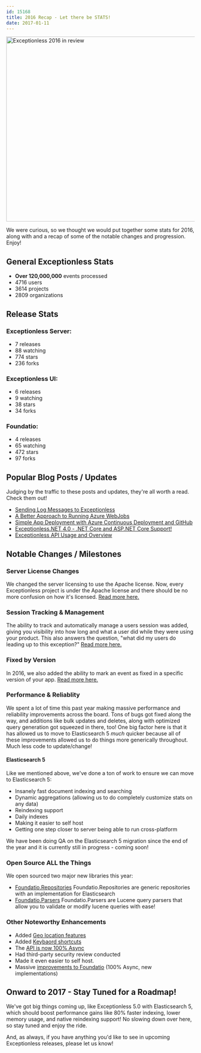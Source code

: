 ```yaml
---
id: 15168
title: 2016 Recap - Let there be STATS!
date: 2017-01-11
---
```

[<img loading="lazy" class="aligncenter wp-image-15174 size-large" src="/assets/img/news/2016-in-review-1024x538.jpg" alt="Exceptionless 2016 in review" width="940" height="494" data-id="15174" srcset="/assets/2016-in-review-1024x538.jpg 1024w, /assets/2016-in-review-300x158.jpg 300w, /assets/2016-in-review-768x403.jpg 768w, /assets/2016-in-review.jpg 1200w" sizes="(max-width: 940px) 100vw, 940px" />](/2016-recap-let-stats/)

We were curious, so we thought we would put together some stats for 2016, along with and a recap of some of the notable changes and progression. Enjoy!

## General Exceptionless Stats

* **Over 120,000,000** events processed
* 4716 users
* 3614 projects
* 2809 organizations

<!--more-->

## Release Stats

### Exceptionless Server:

* 7 releases
* 88 watching
* 774 stars
* 236 forks

### Exceptionless UI:

* 6 releases
* 9 watching
* 38 stars
* 34 forks

### Foundatio:

* 4 releases
* 65 watching
* 472 stars
* 97 forks

## Popular Blog Posts / Updates

Judging by the traffic to these posts and updates, they're all worth a read. Check them out!

* [Sending Log Messages to Exceptionless](/sending-log-messages-to-exceptionless/)
* [A Better Approach to Running Azure WebJobs](/better-approach-running-azure-webjobs/)
* [Simple App Deployment with Azure Continuous Deployment and GitHub](/simple-app-deployment-azure-continuous-deployment-github/)
* [Exceptionless.NET 4.0 - .NET Core and ASP.NET Core Support!](/exceptionless-4-0-net-core-asp-net-core-support/)
* [Exceptionless API Usage and Overview](/exceptionless-api-usage-and-overview/)

## Notable Changes / Milestones

### Server License Changes

We changed the server licensing to use the Apache license. Now, every Exceptionless project is under the Apache license and there should be no more confusion on how it's licensed. [Read more here.](/new-releases-for-all-the-codes-exceptionless-3-2/)

### Session Tracking & Management

The ability to track and automatically manage a users session was added, giving you visibility into how long and what a user did while they were using your product. This also answers the question, "what did my users do leading up to this exception?" [Read more here.](/track-view-user-session-data-exceptionless/)

### Fixed by Version

In 2016, we also added the ability to mark an event as fixed in a specific version of your app. [Read more here.](/set-application-version-for-improved-regression-notifications-and-stacking/)

### Performance & Reliablity

We spent a lot of time this past year making massive performance and reliability improvements across the board. Tons of bugs got fixed along the way, and additions like bulk updates and deletes, along with optimized query generation got squeezed in there, too! One big factor here is that it has allowed us to move to Elasticsearch 5 _much_ quicker because all of these improvements allowed us to do things more generically throughout. Much less code to update/change!

#### Elasticsearch 5

Like we mentioned above, we've done a ton of work to ensure we can move to Elasticsearch 5:

* Insanely fast document indexing and searching
* Dynamic aggregations (allowing us to do completely customize stats on any data)
* Reindexing support
* Daily indexes
* Making it easier to self host
* Getting one step closer to server being able to run cross-platform

We have been doing QA on the Elasticsearch 5 migration since the end of the year and it is currently still in progress - coming soon!

### Open Source ALL the Things

We open sourced two major new libraries this year:

* <a href="https://github.com/exceptionless/Foundatio.Repositories" target="_blank">Foundatio.Repositories</a>
    Foundatio.Repositories are generic repositories with an implementation for Elasticsearch
* <a href="https://github.com/exceptionless/Foundatio.Parsers" target="_blank">Foundatio.Parsers</a>
    Foundatio.Parsers are Lucene query parsers that allow you to validate or modify lucene queries with ease!

### Other Noteworthy Enhancements

* Added [Geo location features](/add-reverse-geocoding-to-your-app/)
* Added [Keybaord shortcuts](/exceptionless-keyboard-shortcuts/)
* The [API is now 100% Async](/introducing-foundatio-3-0-async-efficiency/)
* Had third-party security review conducted
* Made it even easier to self host.
* Massive [improvements to Foundatio](/foundatio-featured-net-blog-version-4-0-release/) (100% Async, new implementations)

## Onward to 2017 - Stay Tuned for a Roadmap!

We've got big things coming up, like Exceptionless 5.0 with Elasticsearch 5, which should boost performance gains like 80% faster indexing, lower memory usage, and native reindexing support! No slowing down over here, so stay tuned and enjoy the ride.

And, as always, if you have anything you'd like to see in upcoming Exceptionless releases, please let us know!
